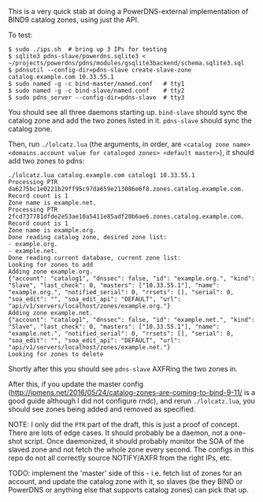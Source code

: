 This is a very quick stab at doing a PowerDNS-external implementation of BIND9 catalog zones, using just the API.

To test:
```
$ sudo ./ips.sh  # bring up 3 IPs for testing
$ sqlite3 pdns-slave/powerdns.sqlite3 < ~/projects/powerdns/pdns/modules/gsqlite3backend/schema.sqlite3.sql
$ pdnsutil --config-dir=pdns-slave create-slave-zone catalog.example.com 10.33.55.1
$ sudo named -g -c bind-master/named.conf   # tty1
$ sudo named -g -c bind-slave/named.conf    # tty2
$ sudo pdns_server --config-dir=pdns-slave  # tty3
```

You should see all three daemons starting up. `bind-slave` should sync the catalog zone and add the two zones listed in it. `pdns-slave` should sync the catalog zone.

Then, run `./lolcatz.lua` (the arguments, in order, are `<catalog zone name> <domains.account value for cataloged zones> <default master>`), it should add two zones to pdns:
```
./lolcatz.lua catalog.example.com catalog1 10.33.55.1
Processing PTR da6275bc1e0221b29ff95c97da659e213086e6f8.zones.catalog.example.com.
Record count is 1
Zone name is example.net.
Processing PTR 2fcd737781dfde2e53ae10a5411e85adf20b6ae6.zones.catalog.example.com.
Record count is 1
Zone name is example.org.
Done reading catalog zone, desired zone list:
- example.org.
- example.net.
Done reading current database, current zone list:
Looking for zones to add
Adding zone example.org.
{"account": "catalog1", "dnssec": false, "id": "example.org.", "kind": "Slave", "last_check": 0, "masters": ["10.33.55.1"], "name": "example.org.", "notified_serial": 0, "rrsets": [], "serial": 0, "soa_edit": "", "soa_edit_api": "DEFAULT", "url": "api/v1/servers/localhost/zones/example.org."}
Adding zone example.net.
{"account": "catalog1", "dnssec": false, "id": "example.net.", "kind": "Slave", "last_check": 0, "masters": ["10.33.55.1"], "name": "example.net.", "notified_serial": 0, "rrsets": [], "serial": 0, "soa_edit": "", "soa_edit_api": "DEFAULT", "url": "api/v1/servers/localhost/zones/example.net."}
Looking for zones to delete
```

Shortly after this you should see `pdns-slave` AXFRing the two zones in.

After this, if you update the master config (http://jpmens.net/2016/05/24/catalog-zones-are-coming-to-bind-9-11/ is a good guide although I did not configure rndc), and rerun `./lolcatz.lua`, you should see zones being added and removed as specified.

NOTE: I only did the `PTR` part of the draft, this is just a proof of concept. There are lots of edge cases. It should probably be a daemon, not a one-shot script. Once daemonized, it should probably monitor the SOA of the slaved zone and not fetch the whole zone every second. The configs in this repo do not all correctly source NOTIFY/AXFR from the right IPs, etc.

TODO: implement the 'master' side of this - i.e. fetch list of zones for an account, and update the catalog zone with it, so slaves (be they BIND or PowerDNS or anything else that supports catalog zones) can pick that up.